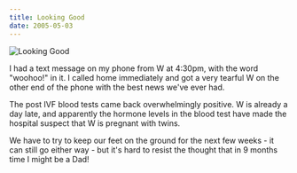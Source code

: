 ```yaml
---
title: Looking Good
date: 2005-05-03
---
```


![Looking Good](https://source.unsplash.com/dUPDhdeCN84/1600x900)

I had a text message on my phone from W at 4:30pm, with the word "woohoo!" in it. I called home immediately and got a very tearful W on the other end of the phone with the best news we've ever had.

The post IVF blood tests came back overwhelmingly positive. W is already a day late, and apparently the hormone levels in the blood test have made the hospital suspect that W is pregnant with twins.

We have to try to keep our feet on the ground for the next few weeks - it can still go either way - but it's hard to resist the thought that in 9 months time I might be a Dad!